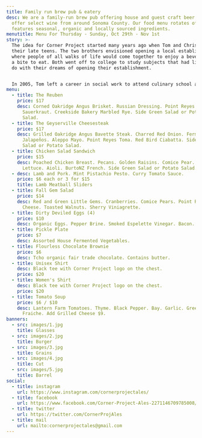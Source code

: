 ```yaml
---
title: Family run brew pub & eatery
desc: We are a family-run brew pub offering house and guest craft beer. We also
  offer select wine from around Sonoma County. Our food menu rotates often, and
  features seasonal, organic and locally sourced ingredients.
menutitle: Menu For Thursday - Sunday, Oct 29th - Nov 1st
story: >-
  The idea for Corner Project started many years ago when Tom and Chris were in
  their late teens. The two brothers envisioned opening a local establishment
  where people of all walks of life would come together to enjoy a beverage and
  a bite to eat. Both went off to college to study subjects that had little to
  do with their dreams of opening their establishment.


  In 2005, Tom left a career in social work to attend culinary school and a few years later, Chris began brewing beer on his stove-top. In early 2017 the two of them revisited their dream in a more serious mindset and brought the concept of Corner Project to fruition.
menu:
  - title: The Reuben
    price: $17
    desc: Corned Oakridge Angus Brisket. Russian Dressing. Point Reyes Toma.
      Sauerkraut. Creekside Bakery Marbled Rye. Side Green Salad or Potato
      Salad.
  - title: The Geyserville Cheesesteak
    price: $17
    desc: Grilled Oakridge Angus Bavette Steak. Charred Red Onion. Fermented
      Jalapeños. Aleppo Mayo. Point Reyes Toma. Red Bird Ciabatta. Side Green
      Salad or Potato Salad.
  - title: Chicken Salad Sandwich
    price: $15
    desc: Poached Chicken Breast. Pecans. Golden Raisins. Comice Pear. Red Gem
      Lettuce. Aioli. BurtoNZ French. Side Green Salad or Potato Salad.
  - desc: Lamb and Pork. Mint Pistachio Pesto. Curry Tomato Sauce.
    price: $6 each or 3 for $15
    title: Lamb Meatball Sliders
  - title: Fall Gem Salad
    price: $14
    desc: Red and Green Little Gems. Cranberries. Comice Pears. Point Reyes Blue
      Cheese. Toasted Walnuts. Sherry Viniagrette.
  - title: Dirty Deviled Eggs (4)
    price: $10
    desc: Organic Eggs. Pepper Brine. Smoked Espelette Vinegar. Bacon.
  - title: Pickle Plate
    price: $7
    desc: Assorted House Fermented Vegetables.
  - title: Flourless Chocolate Brownie
    price: $6
    desc: Tcho organic fair trade chocolate. Contains butter.
  - title: Unisex Shirt
    desc: Black tee with Corner Project logo on the chest.
    price: $20
  - title: Women's Shirt
    desc: Black tee with Corner Project logo on the chest.
    price: $20
  - title: Tomato Soup
    price: $6 / $10
    desc: Lantern Farm Tomatoes. Thyme. Black Pepper. Bay. Garlic. Greens. Creme
      Fraiche. Add Grilled Cheese $9.
banners:
  - src: images/1.jpg
    title: Glasses
  - src: images/2.jpg
    title: Burger
  - src: images/3.jpg
    title: Grains
  - src: images/4.jpg
    title: Cut
  - src: images/5.jpg
    title: Barrel
social:
  - title: instagram
    url: https://www.instagram.com/cornerprojectales/
  - title: facebook
    url: https://www.facebook.com/Corner-Project-Ales-2271146709785008/
  - title: twitter
    url: https://twitter.com/CornerProjAles
  - title: mail
    url: mailto:cornerprojectales@gmail.com
---
```

